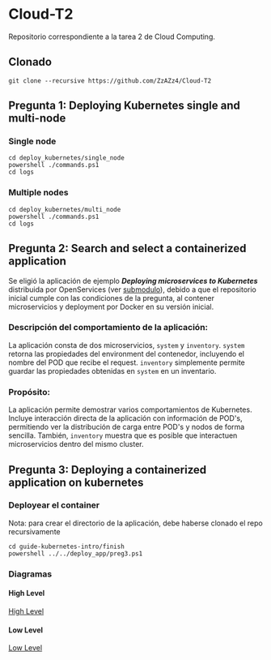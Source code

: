 # Cloud-T2
Repositorio correspondiente a la tarea 2 de Cloud Computing.
## Clonado
```
git clone --recursive https://github.com/ZzAZz4/Cloud-T2
```

## Pregunta 1: Deploying Kubernetes single and multi-node 
### Single node
```
cd deploy_kubernetes/single_node
powershell ./commands.ps1
cd logs
```
### Multiple nodes
```
cd deploy_kubernetes/multi_node
powershell ./commands.ps1
cd logs
```
## Pregunta 2: Search and select a containerized application 

Se eligió la aplicación de ejemplo **_Deploying microservices to Kubernetes_** distribuida por OpenServices (ver [submodulo](https://github.com/openliberty/guide-kubernetes-intro/tree/bae4d556a9547ddd5fb57225b10f5b1626051930)), debido a que el repositorio inicial cumple con las condiciones de la pregunta, al contener microservicios y deployment por Docker en su versión inicial.
### Descripción del comportamiento de la aplicación: 

La aplicación consta de dos microservicios, `system` y `inventory`. `system` retorna las propiedades del environment del contenedor, incluyendo el nombre del POD que recibe el request. `inventory` simplemente permite guardar las propiedades obtenidas en `system` en un inventario.

### Propósito:

La aplicación permite demostrar varios comportamientos de Kubernetes. Incluye interacción directa de la aplicación con información de POD's, permitiendo ver la distribución de carga entre POD's y nodos de forma sencilla. También, `inventory` muestra que es posible que interactuen microservicios dentro del mismo cluster.

## Pregunta 3: Deploying a containerized application on kubernetes 

### Deployear el container
Nota: para crear el directorio de la aplicación, debe haberse clonado el repo recursivamente

```
cd guide-kubernetes-intro/finish
powershell ../../deploy_app/preg3.ps1
```

### Diagramas

#### High Level
[High Level](diagrams/high_level.png)

#### Low Level
[Low Level](diagrams/low_level.png)



